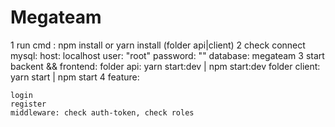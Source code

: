 # Megateam

1 run cmd : npm install or yarn install (folder api|client)
2 check connect mysql:
    host: localhost
    user: "root"
    password: ""
    database: megateam
3 start backent && frontend:
    folder api: yarn start:dev | npm start:dev
    folder client: yarn start | npm start
4 feature:

    login
    register
    middleware: check auth-token, check roles